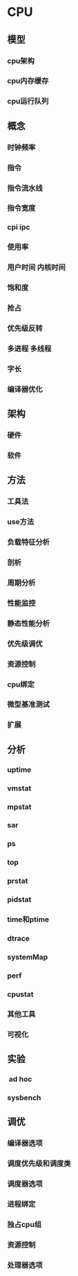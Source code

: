 # CPU

## 模型
### cpu架构
### cpu内存缓存
### cpu运行队列

## 概念
### 时钟频率
### 指令
### 指令流水线
### 指令宽度
### cpi ipc
### 使用率
### 用户时间 内核时间
### 饱和度
### 抢占
### 优先级反转
### 多进程 多线程
### 字长
### 编译器优化

## 架构
### 硬件
### 软件

## 方法
### 工具法
### use方法
### 负载特征分析
### 剖析
### 周期分析
### 性能监控
### 静态性能分析
### 优先级调优
### 资源控制
### cpu绑定
### 微型基准测试
### 扩展

## 分析
### uptime
### vmstat
### mpstat
### sar
### ps 
### top
### prstat
### pidstat
### time和ptime
### dtrace
### systemMap
### perf
### cpustat
### 其他工具
### 可视化

## 实验
###  ad hoc
### sysbench

## 调优
### 编译器选项
### 调度优先级和调度类
### 调度器选项
### 进程绑定
### 独占cpu组
### 资源控制
### 处理器选项



